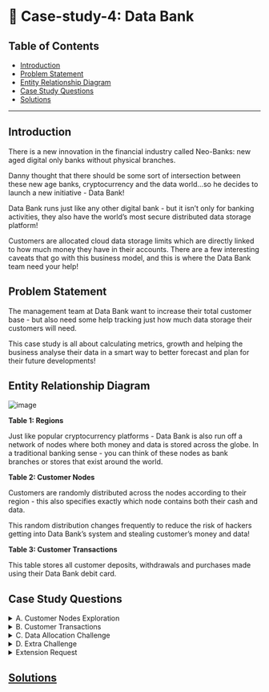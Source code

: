 # 🏦 Case-study-4: Data Bank

## Table of Contents
- [Introduction](#Introduction)
- [Problem Statement](#Problem-Statement)
- [Entity Relationship Diagram](#Entity-Relationship-Diagram)
- [Case Study Questions](#Case-Study-Questions)
- [Solutions](https://github.com/Chicong00/Case-study-4-solutions)
***

## Introduction
There is a new innovation in the financial industry called Neo-Banks: new aged digital only banks without physical branches.

Danny thought that there should be some sort of intersection between these new age banks, cryptocurrency and the data world…so he decides to launch a new initiative - Data Bank!

Data Bank runs just like any other digital bank - but it isn’t only for banking activities, they also have the world’s most secure distributed data storage platform!

Customers are allocated cloud data storage limits which are directly linked to how much money they have in their accounts. There are a few interesting caveats that go with this business model, and this is where the Data Bank team need your help!

## Problem Statement
The management team at Data Bank want to increase their total customer base - but also need some help tracking just how much data storage their customers will need.

This case study is all about calculating metrics, growth and helping the business analyse their data in a smart way to better forecast and plan for their future developments!

## Entity Relationship Diagram

![image](https://i.imgur.com/i9BW6Pz.png)


**Table 1: Regions**

Just like popular cryptocurrency platforms - Data Bank is also run off a network of nodes where both money and data is stored across the globe. In a traditional banking sense - you can think of these nodes as bank branches or stores that exist around the world.

**Table 2: Customer Nodes**

Customers are randomly distributed across the nodes according to their region - this also specifies exactly which node contains both their cash and data.

This random distribution changes frequently to reduce the risk of hackers getting into Data Bank’s system and stealing customer’s money and data!

**Table 3: Customer Transactions**

This table stores all customer deposits, withdrawals and purchases made using their Data Bank debit card.

## Case Study Questions
<details>
<summary>
A. Customer Nodes Exploration
</summary>
  
1. How many unique nodes are there on the Data Bank system?
2. What is the number of nodes per region?
3. How many customers are allocated to each region?
4. How many days on average are customers reallocated to a different node?
5. What is the median, 80th and 95th percentile for this same reallocation days metric for each region?  
  
</details>

<details>
<summary>
B. Customer Transactions
</summary>
  
1. What is the unique count and total amount for each transaction type?
2. What is the average total historical deposit counts and amounts for all customers?
3. For each month - how many Data Bank customers make more than 1 deposit and either 1 purchase or 1 withdrawal in a single month?
4. What is the closing balance for each customer at the end of the month?
5. What is the percentage of customers who increase their closing balance by more than 5%?  
  
</details>

<details>
<summary>
C. Data Allocation Challenge
</summary>
To test out a few different hypotheses - the Data Bank team wants to run an experiment where different groups of customers would be allocated data using 3 different options:

- Option 1: data is allocated based off the amount of money at the end of the previous month
- Option 2: data is allocated on the average amount of money kept in the account in the previous 30 days
- Option 3: data is updated real-time
  
For this multi-part challenge question - you have been requested to generate the following data elements to help the Data Bank team estimate how much data will need to be provisioned for each option:

- running customer balance column that includes the impact each transaction
- customer balance at the end of each month
- minimum, average and maximum values of the running balance for each customer
  
Using all of the data available - how much data would have been required for each option on a monthly basis?  
</details>

<details>
<summary>
D. Extra Challenge
</summary>
Data Bank wants to try another option which is a bit more difficult to implement - they want to calculate data growth using an interest calculation, just like in a traditional savings account you might have with a bank.

If the annual interest rate is set at 6% and the Data Bank team wants to reward its customers by increasing their data allocation based off the interest calculated on a daily basis at the end of each day, how much data would be required for this option on a monthly basis?

Special notes:
  
Data Bank wants an initial calculation which does not allow for compounding interest, however they may also be interested in a daily compounding interest calculation so you can try to perform this calculation if you have the stamina!  
</details>

<details>
<summary>
Extension Request
</summary>
The Data Bank team wants you to use the outputs generated from the above sections to create a quick Powerpoint presentation which will be used as marketing materials for both external investors who might want to buy Data Bank shares and new prospective customers who might want to bank with Data Bank.

Using the outputs generated from the customer node questions, generate a few headline insights which Data Bank might use to market it’s world-leading security features to potential investors and customers.

With the transaction analysis - prepare a 1 page presentation slide which contains all the relevant information about the various options for the data provisioning so the Data Bank management team can make an informed decision.
</details>

## [Solutions](https://github.com/Chicong00/Case-study-4-solutions)
